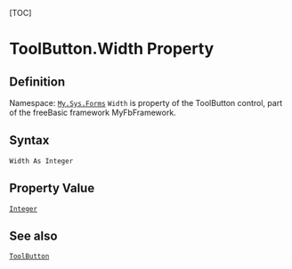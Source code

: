 [TOC]
# ToolButton.Width Property

## Definition
Namespace: [`My.Sys.Forms`](My.Sys.Forms.md)
`Width` is property of the ToolButton control, part of the freeBasic framework MyFbFramework.
## Syntax
```freeBasic
Width As Integer
```
## Property Value
[`Integer`]("https://www.freebasic.net/wiki/KeyPgInteger")
## See also
[`ToolButton`](ToolButton.md)
